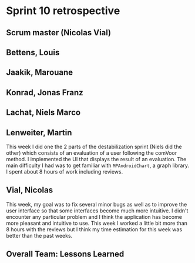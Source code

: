# Sprint 10 retrospective

## Scrum master (Nicolas Vial)


## Bettens, Louis

## Jaakik, Marouane

## Konrad, Jonas Franz

## Lachat, Niels Marco

## Lenweiter, Martin
This week I did one the 2 parts of the destabilization sprint (Niels did the other) which consists of an evaluation of a user following the comVoor method. I implemented the UI that displays the result of an evaluation. The main difficulty I had was to get familiar with `MPAndroidChart`, a graph library. I spent about 8 hours of work including reviews.

## Vial, Nicolas
This week, my goal was to fix several minor bugs as well as to improve the user interface so that some interfaces become much more intuitive. I didn't encounter any particular problem and I think the application has become more pleasant and intuitive to use. This week I worked a little bit more than 8 hours with the reviews but I think my time estimation for this week was better than the past weeks.
## Overall Team: Lessons Learned
